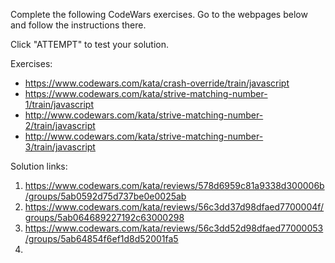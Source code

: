 Complete the following CodeWars exercises. Go to the webpages below and follow the instructions there.

Click "ATTEMPT" to test your solution.

Exercises:
- https://www.codewars.com/kata/crash-override/train/javascript
- https://www.codewars.com/kata/strive-matching-number-1/train/javascript
- http://www.codewars.com/kata/strive-matching-number-2/train/javascript
- http://www.codewars.com/kata/strive-matching-number-3/train/javascript

Solution links:
1. https://www.codewars.com/kata/reviews/578d6959c81a9338d300006b/groups/5ab0592d75d737be0e0025ab
2. https://www.codewars.com/kata/reviews/56c3dd37d98dfaed7700004f/groups/5ab064689227192c63000298
3. https://www.codewars.com/kata/reviews/56c3dd52d98dfaed77000053/groups/5ab64854f6ef1d8d52001fa5
4. 